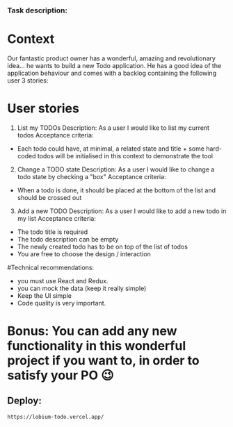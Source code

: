 ### Task description:

# Context

Our fantastic product owner has a wonderful, amazing and revolutionary idea... he wants to build a new Todo application. He has a good idea of the application behaviour and comes with a backlog containing the following user 3 stories:

# User stories

1. List my TODOs
   Description: As a user I would like to list my current todos
   Acceptance criteria:

- Each todo could have, at minimal, a related state and title + some hard-coded todos will be initialised in this context to demonstrate the tool

2. Change a TODO state
   Description: As a user I would like to change a todo state by checking a "box"
   Acceptance criteria:

- When a todo is done, it should be placed at the bottom of the list and should be crossed out

3. Add a new TODO
   Description: As a user I would like to add a new todo in my list
   Acceptance criteria:

- The todo title is required
- The todo description can be empty
- The newly created todo has to be on top of the list of todos
- You are free to choose the design / interaction

#Technical recommendations:

- you must use React and Redux.
- you can mock the data (keep it really simple)
- Keep the UI simple
- Code quality is very important.

# Bonus: You can add any new functionality in this wonderful project if you want to, in order to satisfy your PO 😉

## Deploy:

```
https://lobium-todo.vercel.app/
```
